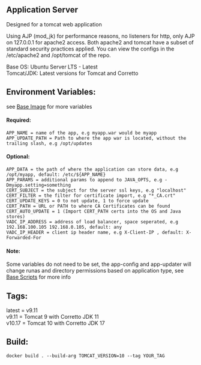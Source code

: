 ## Application Server  
Designed for a tomcat web application
    
Using AJP (mod_jk) for performance reasons, no listeners for http, only AJP on 127.0.0.1 for apache2 access. Both apache2 and tomcat have a subset of standard security practices applied. You can view the configs in the /etc/apache2 and /opt/tomcat of the repo.
    
Base OS: Ubuntu Server LTS - Latest    
Tomcat/JDK: Latest versions for Tomcat and Corretto    
    
## Environment Variables:
    
see [Base Image](https://github.com/bshp/apache2/blob/master/Dockerfile) for more variables
    
#### Required:    
````
APP_NAME = name of the app, e.g myapp.war would be myapp
APP_UPDATE_PATH = Path to where the app war is located, without the trailing slash, e.g /opt/updates
````
    
#### Optional:    
````
APP_DATA = the path of where the application can store data, e.g /opt/myapp, default: /etc/${APP_NAME}
APP_PARAMS = additional params to append to JAVA_OPTS, e.g -Dmyapp.setting=something
CERT_SUBJECT = the subject for the server ssl keys, e.g "localhost"
CERT_FILTER = the filter for certificate import, e.g "*_CA.crt"
CERT_UPDATE_KEYS = 0 to not update, 1 to force update
CERT_PATH = URL or PATH to where CA Certificates can be found
CERT_AUTO_UPDATE = 1 (Import CERT_PATH certs into the OS and Java stores)
VADC_IP_ADDRESS = address of load balancer, space seperated, e.g 192.168.100.105 192.168.0.105, default: any
VADC_IP_HEADER = client ip header name, e.g X-Client-IP , default: X-Forwarded-For
````
    
#### Note:    
Some variables do not need to be set, the app-config and app-updater will change runas and directory permissions based on application type, see [Base Scripts](https://github.com/bshp/apache2/tree/master/src/usr/local/bin) for more info
    
## Tags:
    
latest = v9.11    
v9.11 = Tomcat 9 with Corretto JDK 11    
v10.17 = Tomcat 10 with Corretto JDK 17    
    
## Build:  
````
docker build . --build-arg TOMCAT_VERSION=10 --tag YOUR_TAG
````
    
